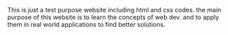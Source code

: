 This is just a test purpose website including html and css codes.
the main purpose of this website is to learn the concepts of web dev. and to apply them in real world applications to find better solutions.

